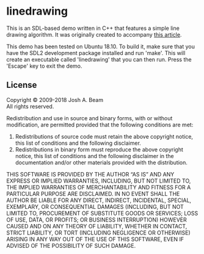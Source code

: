 linedrawing
===========

This is an SDL-based demo written in C++ that features a simple line drawing algorithm. It was originally created to accompany [this article](https://www.joshbeam.com/articles/simple_line_drawing/).

This demo has been tested on Ubuntu 18.10. To build it, make sure that you have the SDL2 development package installed and run 'make'. This will create an executable called 'linedrawing' that you can then run. Press the 'Escape' key to exit the demo.

License
-------
Copyright © 2009-2018 Josh A. Beam  
All rights reserved.

Redistribution and use in source and binary forms, with or without modification, are permitted provided that the following conditions are met:

  1. Redistributions of source code must retain the above copyright notice, this list of conditions and the following disclaimer.
  2. Redistributions in binary form must reproduce the above copyright notice, this list of conditions and the following disclaimer in the documentation and/or other materials provided with the distribution.

THIS SOFTWARE IS PROVIDED BY THE AUTHOR “AS IS” AND ANY EXPRESS OR IMPLIED WARRANTIES, INCLUDING, BUT NOT LIMITED TO, THE IMPLIED WARRANTIES OF MERCHANTABILITY AND FITNESS FOR A PARTICULAR PURPOSE ARE DISCLAIMED. IN NO EVENT SHALL THE AUTHOR BE LIABLE FOR ANY DIRECT, INDIRECT, INCIDENTAL, SPECIAL, EXEMPLARY, OR CONSEQUENTIAL DAMAGES (INCLUDING, BUT NOT LIMITED TO, PROCUREMENT OF SUBSTITUTE GOODS OR SERVICES; LOSS OF USE, DATA, OR PROFITS; OR BUSINESS INTERRUPTION) HOWEVER CAUSED AND ON ANY THEORY OF LIABILITY, WHETHER IN CONTACT, STRICT LIABILITY, OR TORT (INCLUDING NEGLIGENCE OR OTHERWISE) ARISING IN ANY WAY OUT OF THE USE OF THIS SOFTWARE, EVEN IF ADVISED OF THE POSSIBILITY OF SUCH DAMAGE.
